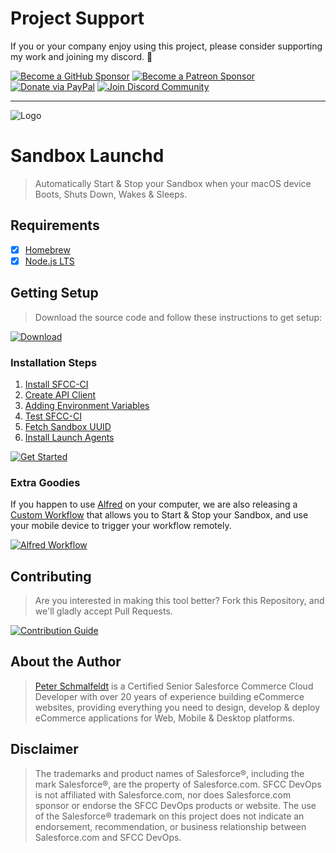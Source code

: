 Project Support
===

If you or your company enjoy using this project, please consider supporting my work and joining my discord. 💖

[![Become a GitHub Sponsor](https://img.shields.io/badge/Sponsor-171515.svg?logo=github&logoColor=white&style=for-the-badge "Become a GitHub Sponsor")](https://github.com/sponsors/sfccdevops) [![Become a Patreon Sponsor](https://img.shields.io/badge/Sponsor-FF424D.svg?logo=patreon&logoColor=white&style=for-the-badge "Become a Patreon Sponsor")](https://patreon.com/peter_schmalfeldt) [![Donate via PayPal](https://img.shields.io/badge/Donate-169BD7.svg?logo=paypal&logoColor=white&style=for-the-badge "Donate via PayPal")](https://www.paypal.me/manifestinteractive) [![Join Discord Community](https://img.shields.io/badge/Community-5865F2.svg?logo=discord&logoColor=white&style=for-the-badge "Join Discord Community")](https://discord.gg/JVKYHCKvrs)

------

![Logo](https://sfccdevops.s3.amazonaws.com/logo-128.png "Logo")

Sandbox Launchd
===

> Automatically Start & Stop your Sandbox when your macOS device Boots, Shuts Down, Wakes & Sleeps.

Requirements
---

- [X] [Homebrew](https://brew.sh)
- [X] [Node.js LTS](https://nodejs.org/en)

Getting Setup
---

> Download the source code and follow these instructions to get setup:

[![Download](https://img.shields.io/badge/Download-121212.svg?logo=github&style=for-the-badge)](https://github.com/sfccdevops/sandbox-launchd/releases/latest)

### Installation Steps

1. [Install SFCC-CI](docs/install-sfcc-ci.md)
2. [Create API Client](docs/create-api-client.md)
3. [Adding Environment Variables](docs/adding-environment-variables.md)
4. [Test SFCC-CI](docs/test-sfcc-ci.md)
5. [Fetch Sandbox UUID](docs/fetch-sandbox-uuid.md)
6. [Install Launch Agents](docs/install-launch-agents.md)

[![Get Started](https://img.shields.io/badge/First_Step-1aa0db.svg?logo=github&style=for-the-badge)](docs/install-sfcc-ci.md)

### Extra Goodies

If you happen to use [Alfred](https://www.alfredapp.com) on your computer, we are also releasing a [Custom Workflow](https://github.com/sfccdevops/sandbox-launchd/raw/main/Sandbox.alfredworkflow) that allows you to Start & Stop your Sandbox, and use your mobile device to trigger your workflow remotely.

[![Alfred Workflow](https://img.shields.io/badge/Alfred_Workflow-5C1F87.svg?logo=alfred&logoColor=white&style=for-the-badge)](docs/alfred-workflow.md)

Contributing
---

> Are you interested in making this tool better?  Fork this Repository, and we'll gladly accept Pull Requests.

[![Contribution Guide](https://img.shields.io/badge/Contribution_Guide-EEEEEE.svg?logo=github&logoColor=black&style=for-the-badge)](https://github.com/sfccdevops/sandbox-launchd/blob/develop/.github/CONTRIBUTING.md)

About the Author
---

> [Peter Schmalfeldt](https://peterschmalfeldt.com/) is a Certified Senior Salesforce Commerce Cloud Developer with over 20 years of experience building eCommerce websites, providing everything you need to design, develop & deploy eCommerce applications for Web, Mobile & Desktop platforms.

Disclaimer
---

> The trademarks and product names of Salesforce®, including the mark Salesforce®, are the property of Salesforce.com. SFCC DevOps is not affiliated with Salesforce.com, nor does Salesforce.com sponsor or endorse the SFCC DevOps products or website. The use of the Salesforce® trademark on this project does not indicate an endorsement, recommendation, or business relationship between Salesforce.com and SFCC DevOps.
